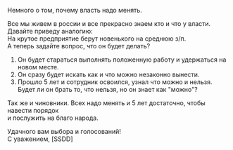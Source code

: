 <!--
.. title: Про сменяемость власти
.. slug: Политика
.. date: 2016-08-14 10:02:00 UTC
.. tags: Политика, сменяемость власти
.. category: Политика
.. link: 
.. description: 
.. type: text
.. author: [SSDD]
-->

Немного о том, почему власть надо менять.  

Все мы живем в россии и все прекрасно знаем кто и что у власти.  
Давайте приведу аналогию:  
На крутое предприятие берут новенького на среднюю з/п.  
А теперь задайте вопрос, что он будет делать?  
1.  Он будет стараться выполнять положенную работу и удержаться на новом месте.  
2.  Он сразу будет искать как и что можно незаконно вынести.  
3.  Прошло 5 лет и сотрудник освоился, узнал что можно и нельзя.  
Будет ли он брать то, что нельзя, но он знает как "можно"?  

Так же и чиновники. Всех надо менять и 5 лет достаточно, чтобы навести порядок  
и послужить на благо народа.  

Удачного вам выбора и голосований!  
С уважением, [SSDD]  
